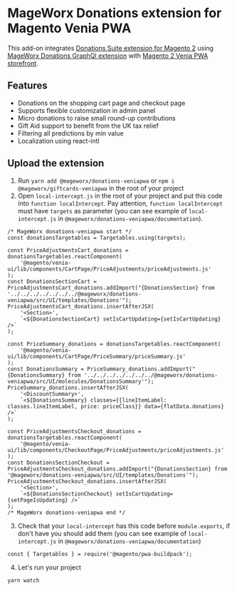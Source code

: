 # MageWorx Donations extension for Magento Venia PWA
This add-on integrates [Donations Suite extension for Magento 2](https://www.mageworx.com/magento-2-donations-suite.html) using [MageWorx Donations GraphQl extension](https://github.com/mageworx/MageWorx_DonationsGraphQl) with [Magento 2 Venia PWA storefront](https://magento.github.io/pwa-studio/venia-pwa-concept/).

## Features
- Donations on the shopping cart page and checkout page
- Supports flexible customization in admin panel
- Micro donations to raise small round-up contributions
- Gift Aid support to benefit from the UK tax relief
- Filtering all predictions by min value
- Localization using react-intl

## Upload the extension
1. Run `yarn add @mageworx/donations-veniapwa` or `npm i @mageworx/giftcards-veniapwa` in the root of your project
2. Open `local-intercept.js` in the root of your project and put this code into `function localIntercept`. Pay attention, `function localIntercept` must have `targets` as parameter (you can see example of `local-intercept.js` in `@mageworx/donations-veniapwa/documentation`).
```
/* MageWorx donations-veniapwa start */
const donationsTargetables = Targetables.using(targets);

const PriceAdjustmentsCart_donations = donationsTargetables.reactComponent(
    '@magento/venia-ui/lib/components/CartPage/PriceAdjustments/priceAdjustments.js'
);
const DonationsSectionCart = PriceAdjustmentsCart_donations.addImport("{DonationsSection} from '../../../../../../../@mageworx/donations-veniapwa/src/UI/templates/Donations'");
PriceAdjustmentsCart_donations.insertAfterJSX(
    '<Section>',
    `<${DonationsSectionCart} setIsCartUpdating={setIsCartUpdating} />`
);

const PriceSummary_donations = donationsTargetables.reactComponent(
    '@magento/venia-ui/lib/components/CartPage/PriceSummary/priceSummary.js'
);
const DonationsSummary = PriceSummary_donations.addImport("{DonationsSummary} from '../../../../../../../@mageworx/donations-veniapwa/src/UI/molecules/DonationsSummary'");
PriceSummary_donations.insertAfterJSX(
    '<DiscountSummary>',
    `<${DonationsSummary} classes={{lineItemLabel: classes.lineItemLabel, price: priceClass}} data={flatData.donations} />`
);

const PriceAdjustmentsCheckout_donations = donationsTargetables.reactComponent(
    '@magento/venia-ui/lib/components/CheckoutPage/PriceAdjustments/priceAdjustments.js'
);
const DonationsSectionCheckout = PriceAdjustmentsCheckout_donations.addImport("{DonationsSection} from '@mageworx/donations-veniapwa/src/UI/templates/Donations'");
PriceAdjustmentsCheckout_donations.insertAfterJSX(
    '<Section>',
    `<${DonationsSectionCheckout} setIsCartUpdating={setPageIsUpdating} />`
);
/* MageWorx donations-veniapwa end */
```
3. Check that your `local-intercept` has this code before `module.exports`, if don't have you should add them (you can see example of `local-intercept.js` in `@mageworx/donations-veniapwa/documentation`)
```
const { Targetables } = require('@magento/pwa-buildpack');
```
4. Let's run your project
```
yarn watch
```
